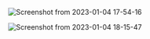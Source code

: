 
![Screenshot from 2023-01-04 17-54-16](https://user-images.githubusercontent.com/91268003/210586259-23595c65-0efd-4051-b0ad-37c3d269eb35.png)


![Screenshot from 2023-01-04 18-15-47](https://user-images.githubusercontent.com/91268003/210587198-c1c2eca0-4088-4062-a9e4-d4673df92676.png)
